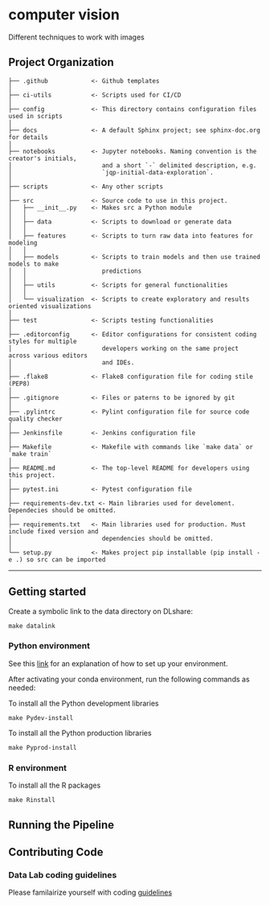 computer vision
==============================

Different techniques to work with images


Project Organization
------------


    ├── .github            <- Github templates
    │
    ├── ci-utils           <- Scripts used for CI/CD
    │
    ├── config             <- This directory contains configuration files used in scripts
    │
    ├── docs               <- A default Sphinx project; see sphinx-doc.org for details
    │
    ├── notebooks          <- Jupyter notebooks. Naming convention is the creator's initials,
    │                         and a short `-` delimited description, e.g.
    │                         `jqp-initial-data-exploration`.
    │
    ├── scripts            <- Any other scripts
    │
    ├── src                <- Source code to use in this project.
    │   ├── __init__.py    <- Makes src a Python module
    │   │
    │   ├── data           <- Scripts to download or generate data
    │   │
    │   ├── features       <- Scripts to turn raw data into features for modeling
    │   │
    │   ├── models         <- Scripts to train models and then use trained models to make
    │   │                     predictions
    │   │
    │   ├── utils          <- Scripts for general functionalities
    │   │
    │   └── visualization  <- Scripts to create exploratory and results oriented visualizations
    │
    ├── test               <- Scripts testing functionalities
    │
    ├── .editorconfig      <- Editor configurations for consistent coding styles for multiple
    │                         developers working on the same project across various editors
    │                         and IDEs.
    │
    ├── .flake8            <- Flake8 configuration file for coding stile (PEP8)
    │
    ├── .gitignore         <- Files or paterns to be ignored by git
    │
    ├── .pylintrc          <- Pylint configuration file for source code quality checker
    │
    ├── Jenkinsfile        <- Jenkins configuration file
    │
    ├── Makefile           <- Makefile with commands like `make data` or `make train`
    │
    ├── README.md          <- The top-level README for developers using this project.
    │
    ├── pytest.ini         <- Pytest configuration file
    │
    ├── requirements-dev.txt <- Main libraries used for develoment. Dependecies should be omitted.
    │
    ├── requirements.txt   <- Main libraries used for production. Must include fixed version and
    │                         dependencies should be omitted.
    │
    └── setup.py           <- Makes project pip installable (pip install -e .) so src can be imported


--------

## Getting started

Create a symbolic link to the data directory on DLshare:

```
make datalink
```

### Python environment

See this [link](https://githubifc.iad.ca.inet/Datalab-Tutorial/DevOps-Team/wiki) for an explanation of how to set up your environment.

After activating your conda environment, run the following commands as needed:

To install all the Python development libraries

```
make Pydev-install
```

To install all the Python production libraries

```
make Pyprod-install
```

### R environment

To install all the R packages

```
make Rinstall
```

## Running the Pipeline

## Contributing Code

### Data Lab coding guidelines

Please familairize yourself with coding [guidelines](https://pages.githubifc.iad.ca.inet/Datalab-Tutorial/guidelines/index.html)

